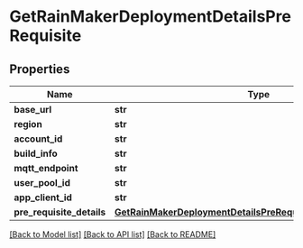 # GetRainMakerDeploymentDetailsPreRequisite

## Properties
Name | Type | Description | Notes
------------ | ------------- | ------------- | -------------
**base_url** | **str** |  | [optional] 
**region** | **str** |  | [optional] 
**account_id** | **str** |  | [optional] 
**build_info** | **str** |  | [optional] 
**mqtt_endpoint** | **str** |  | [optional] 
**user_pool_id** | **str** |  | [optional] 
**app_client_id** | **str** |  | [optional] 
**pre_requisite_details** | [**GetRainMakerDeploymentDetailsPreRequisitePreRequisiteDetails**](GetRainMakerDeploymentDetailsPreRequisitePreRequisiteDetails.md) |  | [optional] 

[[Back to Model list]](../README.md#documentation-for-models) [[Back to API list]](../README.md#documentation-for-api-endpoints) [[Back to README]](../README.md)

